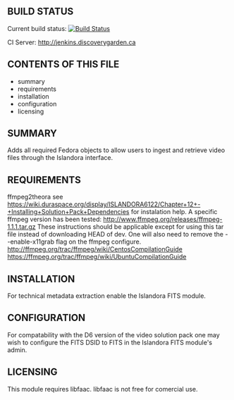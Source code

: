 BUILD STATUS
------------
Current build status:
[![Build Status](https://travis-ci.org/Islandora/islandora_solution_pack_video.png?branch=7.x)](https://travis-ci.org/Islandora/islandora_solution_pack_video)

CI Server:
http://jenkins.discoverygarden.ca

CONTENTS OF THIS FILE
---------------------

 * summary
 * requirements
 * installation
 * configuration
 * licensing

SUMMARY
-------

Adds all required Fedora objects to allow users to ingest and retrieve video
files through the Islandora interface.

REQUIREMENTS
------------

ffmpeg2theora see
https://wiki.duraspace.org/display/ISLANDORA6122/Chapter+12+-+Installing+Solution+Pack+Dependencies
for instalation help.
A specific ffmpeg version has been tested:
http://www.ffmpeg.org/releases/ffmpeg-1.1.1.tar.gz
These instructions should be applicable except for using this tar file instead of downloading HEAD of dev.
One will also need to remove the --enable-x11grab flag on the ffmpeg configure.
http://ffmpeg.org/trac/ffmpeg/wiki/CentosCompilationGuide
https://ffmpeg.org/trac/ffmpeg/wiki/UbuntuCompilationGuide

INSTALLATION
------------

For technical metadata extraction enable the Islandora FITS module.

CONFIGURATION
-------------

For compatability with the D6 version of the video solution pack one may wish to
configure the FITS DSID to FITS in the Islandora FITS module's admin.

LICENSING
---------

This module requires libfaac.  libfaac is not free for comercial use.
